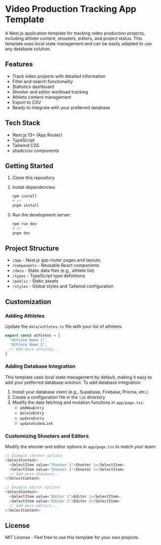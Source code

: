 # Video Production Tracking App Template

A Next.js application template for tracking video production projects, including athlete content, shooters, editors, and project status. This template uses local state management and can be easily adapted to use any database solution.

## Features

- Track video projects with detailed information
- Filter and search functionality
- Statistics dashboard
- Shooter and editor workload tracking
- Athlete content management
- Export to CSV
- Ready to integrate with your preferred database

## Tech Stack

- Next.js 13+ (App Router)
- TypeScript
- Tailwind CSS
- shadcn/ui components

## Getting Started

1. Clone this repository
2. Install dependencies:
   ```bash
   npm install
   # or
   pnpm install
   ```

3. Run the development server:
   ```bash
   npm run dev
   # or
   pnpm dev
   ```

## Project Structure

- `/app` - Next.js app router pages and layouts
- `/components` - Reusable React components
- `/data` - Static data files (e.g., athlete list)
- `/types` - TypeScript type definitions
- `/public` - Static assets
- `/styles` - Global styles and Tailwind configuration

## Customization

### Adding Athletes

Update the `data/athletes.ts` file with your list of athletes:

```typescript
export const athletes = [
  "Athlete Name 1",
  "Athlete Name 2",
  // Add more athletes...
]
```

### Adding Database Integration

This template uses local state management by default, making it easy to add your preferred database solution. To add database integration:

1. Install your database client (e.g., Supabase, Firebase, Prisma, etc.)
2. Create a configuration file in the `lib` directory
3. Modify the data fetching and mutation functions in `app/page.tsx`:
   - `addNewEntry`
   - `deleteEntry`
   - `updateEntry`
   - `updateVideoLink`

### Customizing Shooters and Editors

Modify the shooter and editor options in `app/page.tsx` to match your team:

```typescript
// Example shooter options
<SelectContent>
  <SelectItem value="Shooter 1">Shooter 1</SelectItem>
  <SelectItem value="Shooter 2">Shooter 2</SelectItem>
  // Add more shooters...
</SelectContent>

// Example editor options
<SelectContent>
  <SelectItem value="Editor 1">Editor 1</SelectItem>
  <SelectItem value="Editor 2">Editor 2</SelectItem>
  // Add more editors...
</SelectContent>
```

## License

MIT License - Feel free to use this template for your own projects. 